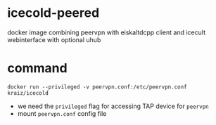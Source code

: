 # icecold-peered
docker image combining peervpn with eiskaltdcpp client and icecult webinterface with optional uhub

# command

```
docker run --privileged -v peervpn.conf:/etc/peervpn.conf kraiz/icecold
```
* we need the `privileged` flag for accessing TAP device for `peervpn`
* mount `peervpn.conf` config file